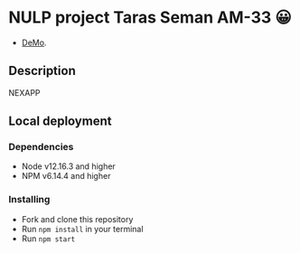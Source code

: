# NULP project Taras Seman AM-33 :grinning:

 - [DeMo](https://taraseman.github.io/nulp-project/#/dashboard).

## Description
NEXAPP

## Local deployment

### Dependencies
* Node v12.16.3 and higher
* NPM v6.14.4 and higher


### Installing
* Fork and clone this repository
* Run `npm install` in your terminal
* Run `npm start`
